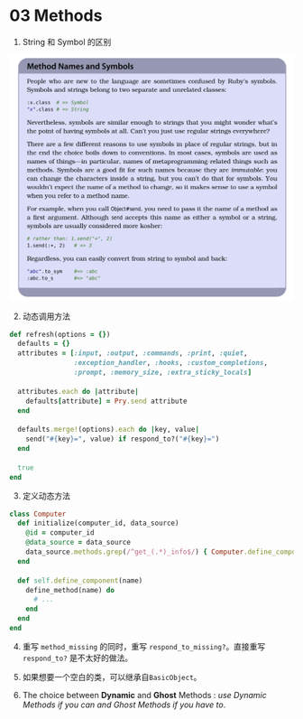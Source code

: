 # 03 Methods

1. String 和 Symbol 的区别

![](images/844F1F50-F1D3-425B-88D5-2E097CD02766.png)

2. 动态调用方法

```ruby
def refresh(options = {})
  defaults = {}
  attributes = [:input, :output, :commands, :print, :quiet,
                :exception_handler, :hooks, :custom_completions,
                :prompt, :memory_size, :extra_sticky_locals]

  attributes.each do |attribute|
    defaults[attribute] = Pry.send attribute
  end

  defaults.merge!(options).each do |key, value|
    send("#{key}=", value) if respond_to?("#{key}=")
  end

  true
end
```

3. 定义动态方法

```ruby
class Computer
  def initialize(computer_id, data_source)
    @id = computer_id
    @data_source = data_source
    data_source.methods.grep(/^get_(.*)_info$/) { Computer.define_component $1 }
  end

  def self.define_component(name)
    define_method(name) do
      # ...
    end
  end
end
```

4. 重写 `method_missing` 的同时，重写 `respond_to_missing?`。直接重写 `respond_to?` 是不太好的做法。

5. 如果想要一个空白的类，可以继承自`BasicObject`。

6. The choice between **Dynamic** and **Ghost** Methods : *use Dynamic Methods if you can and Ghost Methods if you have to*. 
